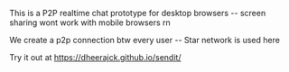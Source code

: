 This is a P2P realtime chat prototype for desktop browsers -- screen sharing wont work with mobile browsers rn

We create a p2p connection btw every user -- Star network is used here


Try it out at https://dheerajck.github.io/sendit/